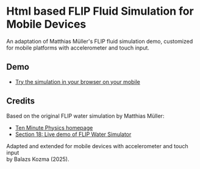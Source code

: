 # Html based FLIP Fluid Simulation for Mobile Devices

An adaptation of Matthias Müller's FLIP fluid simulation demo,
customized for mobile platforms with accelerometer and touch input.

## Demo

 - [Try the simulation in your browser on your mobile](https://balazskozmacoding.github.io/FluidSimWatchHtml/fluid_sim_watch.html)

## Credits

Based on the original FLIP water simulation by Matthias Müller:
- [Ten Minute Physics homepage](https://matthias-research.github.io/pages/tenMinutePhysics/index.html)  
- [Section 18: Live demo of FLIP Water Simulator](https://matthias-research.github.io/pages/tenMinutePhysics/18-flip.html)

Adapted and extended for mobile devices with accelerometer and touch input  
by Balazs Kozma (2025).
